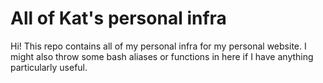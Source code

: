 # All of Kat's personal infra

Hi!
This repo contains all of my personal infra for my personal website. I might also throw some bash aliases or functions in here if I have anything particularly useful.
